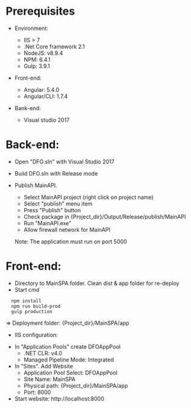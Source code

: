 # Prerequisites
 - Environment:
	+ IIS > 7
	+ .Net Core framework 2.1
	+ NodeJS: v8.9.4
	+ NPM: 6.4.1
	+ Gulp: 3.9.1
		
 - Front-end:
	+ Angular: 5.4.0
	+ Angular/CLI: 1.7.4
		
 - Bank-end:
	+ Visual studio 2017

# Back-end:
 - Open "DFO.sln" with Visual Studio 2017
 - Build DFO.sln with Release mode
 - Publish MainAPI.
	+ Select MainAPI project (right click on project name)
	+ Select "publish" menu item
	+ Press "Publish" button
	+ Check package in {Project_dir}/Output/Release/publish/MainAPI
	+ Run "MainAPI.exe"
	+ Allow firewall network for MainAPI
	
	Note: The application must run on port 5000
		
# Front-end:
 - Directory to MainSPA folder. Clean dist & app folder for re-deploy
 - Start cmd
 ```
   npm install
   npm run build-prod
   gulp production
 ```
  => Deployment folder: {Project_dir}/MainSPA/app
 - IIS configuration:
 + In "Application Pools" create DFOAppPool
 	- .NET CLR: v4.0
 	- Managed Pipeline Mode: Integrated
 + In "Sites". Add Website
 	- Application Pool Select: DFOAppPool
 	- Site Name: MainSPA
 	- Physical path: {Project_dir}/MainSPA/app
 	- Port: 8000
 + Start website: http://localhost:8000
